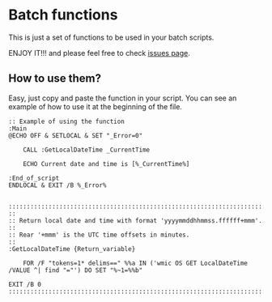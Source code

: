 # Batch functions
This is just a set of functions to be used in your batch scripts.

ENJOY IT!!! and please feel free to check [issues page](https://github.com/FIN392/Batch/issues/).

## How to use them?

Easy, just copy and paste the function in your script. You can see an example of how to use it at the beginning of the file.

```batch
:: Example of using the function
:Main
@ECHO OFF & SETLOCAL & SET "_Error=0"

	CALL :GetLocalDateTime _CurrentTime

	ECHO Current date and time is [%_CurrentTime%]

:End_of_script
ENDLOCAL & EXIT /B %_Error%


:::::::::::::::::::::::::::::::::::::::::::::::::::::::::::::::::::::::::::::::
::
:: Return local date and time with format 'yyyymmddhhmmss.ffffff+mmm'.
::
:: Rear '+mmm' is the UTC time offsets in minutes.
::
:GetLocalDateTime {Return_variable}

	FOR /F "tokens=1* delims==" %%a IN ('wmic OS GET LocalDateTime /VALUE ^| find "="') DO SET "%~1=%%b"

EXIT /B 0
:::::::::::::::::::::::::::::::::::::::::::::::::::::::::::::::::::::::::::::::
```
